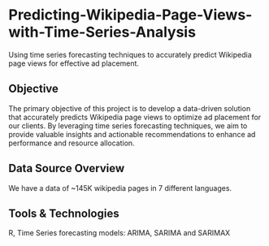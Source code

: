 # Predicting-Wikipedia-Page-Views-with-Time-Series-Analysis
Using time series forecasting techniques to accurately predict Wikipedia page views for effective ad placement.

## Objective
The primary objective of this project is to develop a data-driven solution that accurately predicts Wikipedia page views to optimize ad placement for our clients. By leveraging time series forecasting techniques, we aim to provide valuable insights and actionable recommendations to enhance ad performance and resource allocation.

## Data Source Overview
We have a data of ~145K wikipedia pages in 7 different languages.

## Tools & Technologies
R, Time Series forecasting models: ARIMA, SARIMA and SARIMAX
